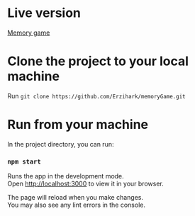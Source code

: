 # Live version

[Memory game](https://memory-masac.netlify.app)

# Clone the project to your local machine

Run `git clone https://github.com/Erzihark/memoryGame.git`

# Run from your machine

In the project directory, you can run:

### `npm start`

Runs the app in the development mode.\
Open [http://localhost:3000](http://localhost:3000) to view it in your browser.

The page will reload when you make changes.\
You may also see any lint errors in the console.

